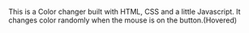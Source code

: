 This is a Color changer built with HTML, CSS and a little Javascript. It changes color randomly when the mouse is on the button.(Hovered)
